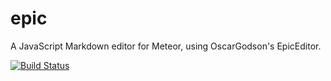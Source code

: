 epic
====

A JavaScript Markdown editor for Meteor, using OscarGodson's EpicEditor.

[![Build Status](https://travis-ci.org/d4nyll/epic.svg?branch=master)](https://travis-ci.org/d4nyll/epic)

